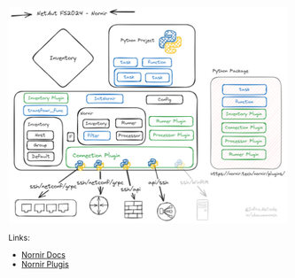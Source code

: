 
![nornir drawing](img/nornir_draw.png)

Links:

- [Nornir Docs](https://nornir.readthedocs.io/)
- [Nornir Plugis](https://nornir.tech/nornir/plugins/)